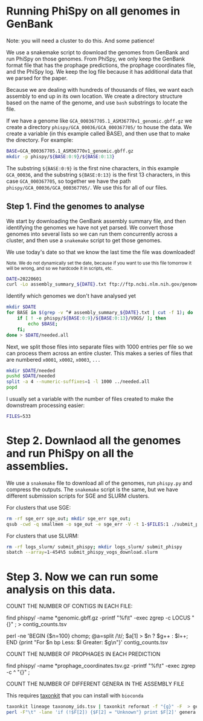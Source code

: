 
# Running PhiSpy on all genomes in GenBank

Note: you will need a cluster to do this. And some patience! 

We use a snakemake script to download the genomes from GenBank and run PhiSpy on those genomes. From PhiSpy, we only keep
the GenBank format file that has the prophage predictions, the prophage coordinates file, and the PhiSpy log. We keep the 
log file because it has additional data that we parsed for the paper.

Because we are dealing with hundreds of thousands of files, we want each assembly to end up in its own location. We create
a directory structure based on the name of the genome, and use `bash` substrings to locate the file.

If we have a genome like `GCA_000367705.1_ASM36770v1_genomic.gbff.gz` we create a directory `phispy/GCA_00036/GCA_000367705/` 
to house the data. We create a variable (in this example called BASE), and then use that to make the directory. For example:

```bash
BASE=GCA_000367705.1_ASM36770v1_genomic.gbff.gz
mkdir -p phispy/${BASE:0:9}/${BASE:0:13}
```

The substring `${BASE:0:9}` is the first nine characters, in this example `GCA_00036`, and the substring `${BASE:0:13}` is
the first 13 characters, in this case `GCA_000367705`, so together we have the path `phispy/GCA_00036/GCA_000367705/`. We 
use this for all of our files.

## Step 1. Find the genomes to analyse

We start by downloading the GenBank assembly summary file, and then identifying the genomes we have not yet parsed.
We convert those genomes into several lists so we can run them concurrently across a cluster,
and then use a `snakemake` script to get those genomes.

We use today's date so that we know the last time the file was downloaded!

<small>Note. We do not dynamically set the date, because if you want to use this file tomorrow it will be wrong, and so we 
hardcode it in scripts, etc.</small>

```bash
DATE=20220601
curl -Lo assembly_summary_${DATE}.txt ftp://ftp.ncbi.nlm.nih.gov/genomes/genbank/bacteria/assembly_summary.txt
```


Identify which genomes we don't have analysed yet

```bash
mkdir $DATE
for BASE in $(grep -v ^# assembly_summary_${DATE}.txt | cut -f 1); do
	if [ ! -e phispy/${BASE:0:9}/${BASE:0:13}/VOGS/ ]; then 
		echo $BASE; 
	fi;
done > $DATE/needed.all
```

Next, we split those files into separate files with 1000 entries per file so we can process them across an entire
cluster. This makes a series of files that are numbered `x0001`, `x0002`, `x0003`, `...`

```bash
mkdir $DATE/needed
pushd $DATE/needed
split -a 4 --numeric-suffixes=1 -l 1000 ../needed.all
popd
```

I usually set a variable with the number of files created to make the downstream processing easier:


```bash
FILES=533
```

# Step 2. Downlaod all the genomes and run PhiSpy on all the assemblies.

We use a `snakemake` file to download all of the genomes, run `phispy.py` and compress the outputs. The `snakemake`
script is the same, but we have different submission scripts for SGE and SLURM clusters.

For clusters that use SGE:

```bash
rm -rf sge_err sge_out; mkdir sge_err sge_out; 
qsub -cwd -q smallmem -o sge_out -e sge_err -V -t 1-$FILES:1 ./submit_phispy_vogs_download_sge.sh
```

For clusters that use SLURM:
```bash
rm -rf logs_slurm/ submit_phispy; mkdir logs_slurm/ submit_phispy
sbatch --array=1-454%5 submit_phispy_vogs_download.slurm
```


# Step 3. Now we can run some analysis on this data.

COUNT THE NUMBER OF CONTIGS IN EACH FILE:

find phispy/ -name \*genomic.gbff.gz -printf "%f\t" -exec zgrep -c LOCUS "{}" \; > contig_counts.tsv

perl -ne 'BEGIN {$n=100} chomp; @a=split /\t/; $a[1] > $n ? $g++ : $l++; END {print "For $n bp Less: $l Greater: $g\n"}' contig_counts.tsv


COUNT THE NUMBER OF PROPHAGES IN EACH PREDICTION

find phispy/ -name \*prophage_coordinates.tsv.gz -printf "%f\t" -exec zgrep -c ^ "{}" \;


COUNT THE NUMBER OF DIFFERENT GENERA IN THE ASSEMBLY FILE

This requires [taxonkit](https://bioinf.shenwei.me/taxonkit) that you can install with `bioconda`
```bash
taxonkit lineage taxonomy_ids.tsv | taxonkit reformat -f "{g}" -F  > genera.tsv
perl -F"\t" -lane 'if (!$F[2]) {$F[2] = "Unknown"} print $F[2]' genera.tsv | sort  | uniq -c | perl -pe 's/^\s+(\d+)\s+(.*)/$2\t$1/' > genera_counts.tsv
```
